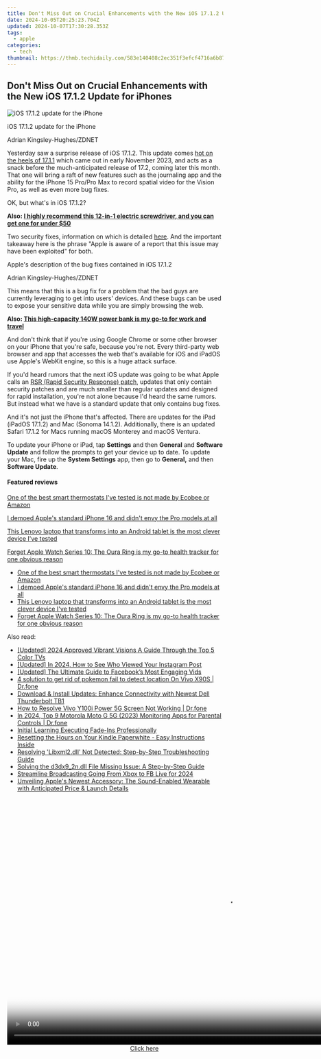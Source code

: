 ```yaml
---
title: Don't Miss Out on Crucial Enhancements with the New iOS 17.1.2 Update for iPhones
date: 2024-10-05T20:25:23.704Z
updated: 2024-10-07T17:30:28.353Z
tags:
  - apple
categories:
  - tech
thumbnail: https://thmb.techidaily.com/583e140408c2ec351f3efcf4716a6b87c865b3b8a448b26c52bfccdf2d778b7a.png
---
```


## Don't Miss Out on Crucial Enhancements with the New iOS 17.1.2 Update for iPhones

![iOS 17.1.2 update for the iPhone](https://www.zdnet.com/a/img/resize/cfaae63478055ed7ef973347d3d3b0a24b9f69a0/2023/12/01/619169d0-4a95-44c2-a2cd-b534de65347c/img-7227.jpg?auto=webp&width=1280)

iOS 17.1.2 update for the iPhone

Adrian Kingsley-Hughes/ZDNET

Yesterday saw a surprise release of iOS 17.1.2\. This update comes [hot on the heels of 17.1.1](https://www.zdnet.com/article/latest-ios-17-update-stops-bmw-wireless-chargers-from-destroying-your-iphone-15/) which came out in early November 2023, and acts as a snack before the much-anticipated release of 17.2, coming later this month. That one will bring a raft of new features such as the journaling app and the ability for the iPhone 15 Pro/Pro Max to record spatial video for the Vision Pro, as well as even more bug fixes.

OK, but what's in iOS 17.1.2?

**Also: [I highly recommend this 12-in-1 electric screwdriver, and you can get one for under $50](https://www.zdnet.com/home-and-office/i-highly-recommend-this-12-in-1-electric-screwdriver-and-you-can-get-one-for-under-50/)**

Two security fixes, information on which is detailed [here](https://support.apple.com/en-us/HT214031). And the important takeaway here is the phrase "Apple is aware of a report that this issue may have been exploited" for both. 

Apple's description of the bug fixes contained in iOS 17.1.2

Adrian Kingsley-Hughes/ZDNET

This means that this is a bug fix for a problem that the bad guys are currently leveraging to get into users' devices. And these bugs can be used to expose your sensitive data while you are simply browsing the web.

**Also: [This high-capacity 140W power bank is my go-to for work and travel](https://www.zdnet.com/home-and-office/baseus-140w-power-bank/)**

And don't think that if you're using Google Chrome or some other browser on your iPhone that you're safe, because you're not. Every third-party web browser and app that accesses the web that's available for iOS and iPadOS use Apple's WebKit engine, so this is a huge attack surface.

If you'd heard rumors that the next iOS update was going to be what Apple calls an [RSR (Rapid Security Response) patch](https://support.apple.com/en-gb/guide/deployment/dep93ff7ea78/web), updates that only contain security patches and are much smaller than regular updates and designed for rapid installation, you're not alone because I'd heard the same rumors. But instead what we have is a standard update that only contains bug fixes.

And it's not just the iPhone that's affected. There are updates for the iPad (iPadOS 17.1.2) and Mac (Sonoma 14.1.2). Additionally, there is an updated Safari 17.1.2 for Macs running macOS Monterey and macOS Ventura.

To update your iPhone or iPad, tap **Settings** and then **General** and **Software** **Update** and follow the prompts to get your device up to date. To update your Mac, fire up the **System Settings** app, then go to **General,** and then **Software Update**.

#### Featured reviews

[One of the best smart thermostats I've tested is not made by Ecobee or Amazon](https://www.zdnet.com/article/one-of-the-best-smart-thermostats-ive-tested-is-not-made-by-ecobee-or-amazon/ "One of the best smart thermostats I've tested is not made by Ecobee or Amazon")

[I demoed Apple's standard iPhone 16 and didn't envy the Pro models at all](https://www.zdnet.com/article/why-im-recommending-the-standard-iphone-16-over-the-pro-this-year-and-im-not-alone/ "I demoed Apple's standard iPhone 16 and didn't envy the Pro models at all")

[This Lenovo laptop that transforms into an Android tablet is the most clever device I've tested](https://www.zdnet.com/article/i-tested-lenovos-windows-laptop-that-doubles-as-an-android-tablet-and-it-has-so-much-potential/ "This Lenovo laptop that transforms into an Android tablet is the most clever device I've tested")

[Forget Apple Watch Series 10: The Oura Ring is my go-to health tracker for one obvious reason](https://www.zdnet.com/article/forget-apple-watch-series-10-the-oura-ring-is-my-go-to-health-tracker-for-one-obvious-reason/ "Forget Apple Watch Series 10: The Oura Ring is my go-to health tracker for one obvious reason")

* [One of the best smart thermostats I've tested is not made by Ecobee or Amazon](https://www.zdnet.com/article/one-of-the-best-smart-thermostats-ive-tested-is-not-made-by-ecobee-or-amazon/ "One of the best smart thermostats I've tested is not made by Ecobee or Amazon")
* [I demoed Apple's standard iPhone 16 and didn't envy the Pro models at all](https://www.zdnet.com/article/why-im-recommending-the-standard-iphone-16-over-the-pro-this-year-and-im-not-alone/ "I demoed Apple's standard iPhone 16 and didn't envy the Pro models at all")
* [This Lenovo laptop that transforms into an Android tablet is the most clever device I've tested](https://www.zdnet.com/article/i-tested-lenovos-windows-laptop-that-doubles-as-an-android-tablet-and-it-has-so-much-potential/ "This Lenovo laptop that transforms into an Android tablet is the most clever device I've tested")
* [Forget Apple Watch Series 10: The Oura Ring is my go-to health tracker for one obvious reason](https://www.zdnet.com/article/forget-apple-watch-series-10-the-oura-ring-is-my-go-to-health-tracker-for-one-obvious-reason/ "Forget Apple Watch Series 10: The Oura Ring is my go-to health tracker for one obvious reason")

<ins class="adsbygoogle"
     style="display:block"
     data-ad-format="autorelaxed"
     data-ad-client="ca-pub-7571918770474297"
     data-ad-slot="1223367746"></ins>

<ins class="adsbygoogle"
     style="display:block"
     data-ad-client="ca-pub-7571918770474297"
     data-ad-slot="8358498916"
     data-ad-format="auto"
     data-full-width-responsive="true"></ins>

<span class="atpl-alsoreadstyle">Also read:</span>
<div><ul>
<li><a href="https://fox-blue.techidaily.com/updated-2024-approved-vibrant-visions-a-guide-through-the-top-5-color-tvs/"><u>[Updated] 2024 Approved Vibrant Visions A Guide Through the Top 5 Color TVs</u></a></li>
<li><a href="https://instagram-video-files.techidaily.com/updated-in-2024-how-to-see-who-viewed-your-instagram-post/"><u>[Updated] In 2024, How to See Who Viewed Your Instagram Post</u></a></li>
<li><a href="https://facebook-videos.techidaily.com/updated-the-ultimate-guide-to-facebooks-most-engaging-vids/"><u>[Updated] The Ultimate Guide to Facebook’s Most Engaging Vids</u></a></li>
<li><a href="https://change-location.techidaily.com/4-solution-to-get-rid-of-pokemon-fail-to-detect-location-on-vivo-x90s-drfone-by-drfone-virtual-android/"><u>4 solution to get rid of pokemon fail to detect location On Vivo X90S | Dr.fone</u></a></li>
<li><a href="https://hardware-updates.techidaily.com/download-and-install-updates-enhance-connectivity-with-newest-dell-thunderbolt-tb1/"><u>Download & Install Updates: Enhance Connectivity with Newest Dell Thunderbolt TB1</u></a></li>
<li><a href="https://fix-guide.techidaily.com/how-to-resolve-vivo-y100i-power-5g-screen-not-working-drfone-by-drfone-fix-android-problems-fix-android-problems/"><u>How to Resolve Vivo Y100i Power 5G Screen Not Working | Dr.fone</u></a></li>
<li><a href="https://android-location-track.techidaily.com/in-2024-top-9-motorola-moto-g-5g-2023-monitoring-apps-for-parental-controls-drfone-by-drfone-virtual-android/"><u>In 2024, Top 9 Motorola Moto G 5G (2023) Monitoring Apps for Parental Controls | Dr.fone</u></a></li>
<li><a href="https://extra-resources.techidaily.com/initial-learning-executing-fade-ins-professionally/"><u>Initial Learning Executing Fade-Ins Professionally</u></a></li>
<li><a href="https://tech-renaissance.techidaily.com/1722867020542-resetting-the-hours-on-your-kindle-paperwhite-easy-instructions-inside/"><u>Resetting the Hours on Your Kindle Paperwhite - Easy Instructions Inside</u></a></li>
<li><a href="https://tech-renaissance.techidaily.com/resolving-libxml2dll-not-detected-step-by-step-troubleshooting-guide/"><u>Resolving 'Libxml2.dll' Not Detected: Step-by-Step Troubleshooting Guide</u></a></li>
<li><a href="https://tech-renaissance.techidaily.com/solving-the-d3dx92ndll-file-missing-issue-a-step-by-step-guide/"><u>Solving the d3dx9_2n.dll File Missing Issue: A Step-by-Step Guide</u></a></li>
<li><a href="https://facebook-videos.techidaily.com/streamline-broadcasting-going-from-xbox-to-fb-live-for-2024/"><u>Streamline Broadcasting Going From Xbox to FB Live for 2024</u></a></li>
<li><a href="https://tech-renaissance.techidaily.com/unveiling-apples-newest-accessory-the-sound-enabled-wearable-with-anticipated-price-and-launch-details/"><u>Unveiling Apple's Newest Accessory: The Sound-Enabled Wearable with Anticipated Price & Launch Details</u></a></li>
</ul></div>

<!-- affiliate ads begin -->
<span id="1155462">
					<video width="1024" height="576" style="cursor:pointer"
           poster="//a.impactradius-go.com/display-clicktoplayimage/1155462.png"
           onclick="if(!this.playClicked){this.play();this.setAttribute('controls',true);this.playClicked=true;}">
	   <source src="//a.impactradius-go.com/display-ad/14559-1155462">
	   <img src="//a.impactradius-go.com/display-clicktoplayimage/1155462.png" style="border: none; height: 100%; width: 100%; object-fit: contain">
	</video>
	<div style="width:640px;text-align:center"><a href="javascript:window.open(decodeURIComponent('https%3A%2F%2Fpropmoneyinc.pxf.io%2Fc%2F5597632%2F1155462%2F14559'), '_blank');void(0);">Click here</a></div>
</span>
<img height="0" width="0" src="https://imp.pxf.io/i/5597632/1155462/14559" style="position:absolute;visibility:hidden;" border="0" />
<!-- affiliate ads end -->

